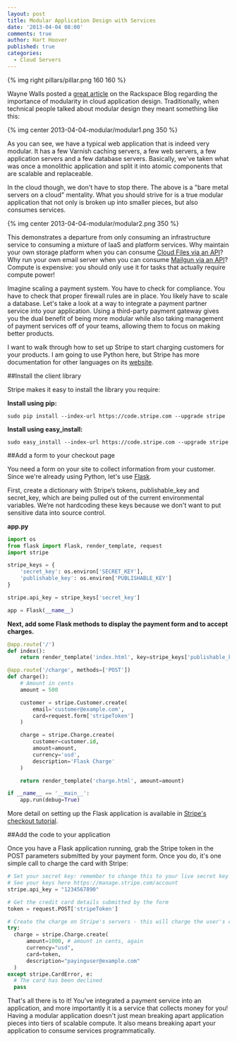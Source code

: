 ```yaml
---
layout: post
title: Modular Application Design with Services
date: '2013-04-04 08:00'
comments: true
author: Hart Hoover
published: true
categories:
  - Cloud Servers
---
```

{% img right pillars/pillar.png 160 160 %}

Wayne Walls posted a [great article](http://www.rackspace.com/blog/pillars-of-cloudiness-no-2-modular-design/) on the Rackspace Blog regarding the importance of modularity in cloud application design. Traditionally, when technical people talked about modular design they meant something like this:

{% img center 2013-04-04-modular/modular1.png 350 %}

As you can see, we have a typical web application that is indeed very modular. It has a few Varnish caching servers, a few web servers, a few application servers and a few database servers. Basically, we've taken what was once a monolithic application and split it into atomic components that are scalable and replaceable.

In the cloud though, we don't have to stop there. The above is a "bare metal servers on a cloud" mentality. What you should strive for is a true modular application that not only is broken up into smaller pieces, but also consumes services.<!-- more -->

{% img center 2013-04-04-modular/modular2.png 350 %}

This demonstrates a departure from only consuming an infrastructure service to consuming a mixture of IaaS and platform services. Why maintain your own storage platform when you can consume [Cloud Files via an API](http://docs.rackspace.com/files/api/v1/cf-devguide/content/Overview-d1e70.html)? Why run your own email server when you can consume [Mailgun via an API](http://documentation.mailgun.net/)? Compute is expensive: you should only use it for tasks that actually require compute power!

Imagine scaling a payment system. You have to check for compliance. You have to check that proper firewall rules are in place. You likely have to scale a database. Let's take a look at a way to integrate a payment partner service into your application. Using a third-party payment gateway gives you the dual benefit of being more modular while also taking management of payment services off of your teams, allowing them to focus on making better products.

I want to walk through how to set up Stripe to start charging customers for your products. I am going to use Python here, but Stripe has more documentation for other languages on its [website](https://stripe.com/docs).

##Install the client library

Stripe makes it easy to install the library you require:

**Install using pip:**

`sudo pip install --index-url https://code.stripe.com --upgrade stripe`

**Install using easy_install:**

`sudo easy_install --index-url https://code.stripe.com --upgrade stripe`

##Add a form to your checkout page

You need a form on your site to collect information from your customer. Since we're already using Python, let's use [Flask](http://flask.pocoo.org/).

First, create a dictionary with Stripe’s tokens, publishable_key and secret_key, which are being pulled out of the current environmental variables. We’re not hardcoding these keys because we don't want to put sensitive data into source control.

**app.py**

```python
import os
from flask import Flask, render_template, request
import stripe

stripe_keys = {
    'secret_key': os.environ['SECRET_KEY'],
    'publishable_key': os.environ['PUBLISHABLE_KEY']
}

stripe.api_key = stripe_keys['secret_key']

app = Flask(__name__)
```

**Next, add some Flask methods to display the payment form and to accept charges.**

```python
@app.route('/')
def index():
    return render_template('index.html', key=stripe_keys['publishable_key'])

@app.route('/charge', methods=['POST'])
def charge():
    # Amount in cents
    amount = 500

    customer = stripe.Customer.create(
        email='customer@example.com',
        card=request.form['stripeToken']
    )

    charge = stripe.Charge.create(
        customer=customer.id,
        amount=amount,
        currency='usd',
        description='Flask Charge'
    )

    return render_template('charge.html', amount=amount)

if __name__ == '__main__':
    app.run(debug=True)
```

More detail on setting up the Flask application is available in [Stripe's checkout tutorial](https://stripe.com/docs/checkout/guides/flask).

##Add the code to your application

Once you have a Flask application running, grab the Stripe token in the POST parameters submitted by your payment form. Once you do, it's one simple call to charge the card with Stripe:

```python
# Set your secret key: remember to change this to your live secret key in production
# See your keys here https://manage.stripe.com/account
stripe.api_key = "1234567890"

# Get the credit card details submitted by the form
token = request.POST['stripeToken']

# Create the charge on Stripe's servers - this will charge the user's card
try:
  charge = stripe.Charge.create(
      amount=1000, # amount in cents, again
      currency="usd",
      card=token,
      description="payinguser@example.com"
  )
except stripe.CardError, e:
  # The card has been declined
  pass
```

That's all there is to it! You've integrated a payment service into an application, and more importantly it is a service that collects money for you! Having a modular application doesn't just mean breaking apart application pieces into tiers of scalable compute. It also means breaking apart your application to consume services programmatically.